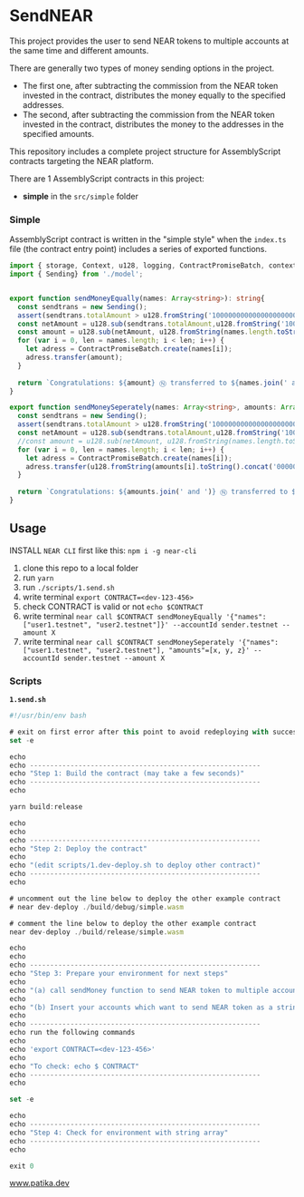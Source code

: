 # SendNEAR

This project provides the user to send NEAR tokens to multiple accounts at the same time and different amounts.

There are generally two types of money sending options in the project. 
- The first one, after subtracting the commission from the NEAR token invested in the contract, distributes the money equally to the specified addresses. 
- The second, after subtracting the commission from the NEAR token invested in the contract, distributes the money to the addresses in the specified amounts.

This repository includes a complete project structure for AssemblyScript contracts targeting the NEAR platform.

There are 1 AssemblyScript contracts in this project:

- **simple** in the `src/simple` folder

### Simple

AssemblyScript contract is written in the "simple style" when the `index.ts` file (the contract entry point) includes a series of exported functions.


```ts
import { storage, Context, u128, logging, ContractPromiseBatch, context} from "near-sdk-as"
import { Sending} from './model';


export function sendMoneyEqually(names: Array<string>): string{
  const sendtrans = new Sending();
  assert(sendtrans.totalAmount > u128.fromString('1000000000000000000000000'), 'Please deposit at least 1 NEAR to create a game');
  const netAmount = u128.sub(sendtrans.totalAmount,u128.fromString('1000000000000000000000000'));
  const amount = u128.sub(netAmount, u128.fromString(names.length.toString().concat('000000000000000000000000')));
  for (var i = 0, len = names.length; i < len; i++) {
    let adress = ContractPromiseBatch.create(names[i]);
    adress.transfer(amount);
  }
  
  return `Congratulations: ${amount} Ⓝ transferred to ${names.join(' and ')}`;
}

export function sendMoneySeperately(names: Array<string>, amounts: Array<i32>): string{
  const sendtrans = new Sending();
  assert(sendtrans.totalAmount > u128.fromString('1000000000000000000000000'), 'Please deposit at least 1 NEAR to create a game');
  const netAmount = u128.sub(sendtrans.totalAmount,u128.fromString('1000000000000000000000000'));
  //const amount = u128.sub(netAmount, u128.fromString(names.length.toString().concat('000000000000000000000000')));
  for (var i = 0, len = names.length; i < len; i++) {
    let adress = ContractPromiseBatch.create(names[i]);
    adress.transfer(u128.fromString(amounts[i].toString().concat('000000000000000000000000')));
  }
  
  return `Congratulations: ${amounts.join(' and ')} Ⓝ transferred to ${names.join(' and ')}`;
}
```


## Usage

INSTALL `NEAR CLI` first like this: `npm i -g near-cli`

1. clone this repo to a local folder
2. run `yarn`
3. run `./scripts/1.send.sh`
4. write terminal `export CONTRACT=<dev-123-456>` 
5. check CONTRACT is valid or not `echo $CONTRACT` 
6. write terminal `near call $CONTRACT sendMoneyEqually '{"names": ["user1.testnet", "user2.testnet"]}' --accountId sender.testnet --amount X` 
7. write terminal `near call $CONTRACT sendMoneySeperately '{"names": ["user1.testnet", "user2.testnet"], "amounts"=[x, y, z}' --accountId sender.testnet --amount X`


### Scripts

**`1.send.sh`**
```ts
#!/usr/bin/env bash

# exit on first error after this point to avoid redeploying with successful build
set -e

echo
echo ---------------------------------------------------------
echo "Step 1: Build the contract (may take a few seconds)"
echo ---------------------------------------------------------
echo

yarn build:release

echo
echo
echo ---------------------------------------------------------
echo "Step 2: Deploy the contract"
echo
echo "(edit scripts/1.dev-deploy.sh to deploy other contract)"
echo ---------------------------------------------------------
echo

# uncomment out the line below to deploy the other example contract
# near dev-deploy ./build/debug/simple.wasm

# comment the line below to deploy the other example contract
near dev-deploy ./build/release/simple.wasm

echo
echo
echo ---------------------------------------------------------
echo "Step 3: Prepare your environment for next steps"
echo
echo "(a) call sendMoney function to send NEAR token to multiple account at the same time"
echo
echo "(b) Insert your accounts which want to send NEAR token as a string array"
echo
echo ---------------------------------------------------------
echo run the following commands
echo
echo 'export CONTRACT=<dev-123-456>'
echo
echo "To check: echo $ CONTRACT"
echo ---------------------------------------------------------
echo

set -e

echo
echo ---------------------------------------------------------
echo "Step 4: Check for environment with string array"
echo ---------------------------------------------------------
echo

exit 0

```

www.patika.dev
